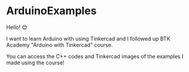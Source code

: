 # ArduinoExamples

Hello! :blush:

I want to learn Arduino with using Tinkercad and I followed up BTK Academy "Arduino with Tinkercad" course.

You can access the C++ codes and Tinkercad images of the examples I made using the course!
